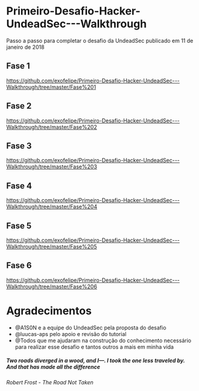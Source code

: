 # Primeiro-Desafio-Hacker-UndeadSec---Walkthrough
Passo a passo para completar o desafio da UndeadSec publicado em 11 de janeiro de 2018

## Fase 1
https://github.com/exofelipe/Primeiro-Desafio-Hacker-UndeadSec---Walkthrough/tree/master/Fase%201
## Fase 2
https://github.com/exofelipe/Primeiro-Desafio-Hacker-UndeadSec---Walkthrough/tree/master/Fase%202
## Fase 3
https://github.com/exofelipe/Primeiro-Desafio-Hacker-UndeadSec---Walkthrough/tree/master/Fase%203
## Fase 4
https://github.com/exofelipe/Primeiro-Desafio-Hacker-UndeadSec---Walkthrough/tree/master/Fase%204
## Fase 5
https://github.com/exofelipe/Primeiro-Desafio-Hacker-UndeadSec---Walkthrough/tree/master/Fase%205
## Fase 6
https://github.com/exofelipe/Primeiro-Desafio-Hacker-UndeadSec---Walkthrough/tree/master/Fase%206


# Agradecimentos 
* @A1S0N e a equipe do UndeadSec pela proposta do desafio
* @luucas-aps pelo apoio e revisão do tutorial
* @Todos que me ajudaram na construção do conhecimento necessário para realizar esse desafio e tantos outros a mais em minha vida


##### Two roads diverged in a wood, and I—. I took the one less traveled by. And that has made all the difference
###### Robert Frost - The Road Not Taken
